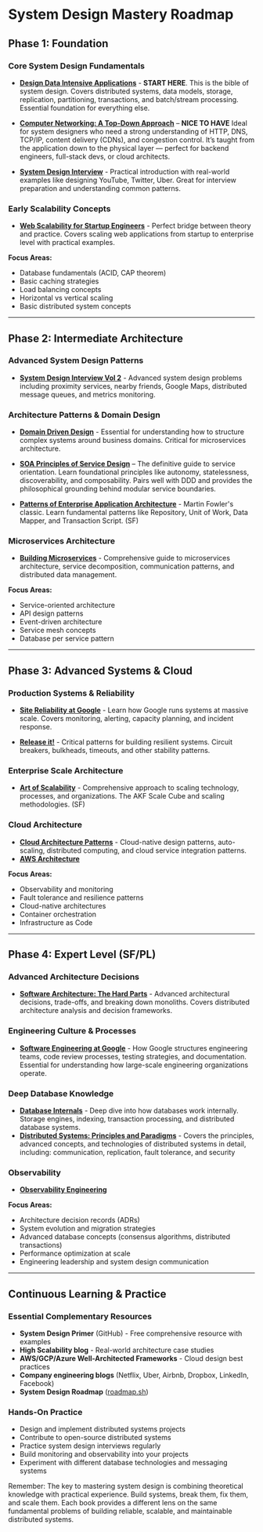 # System Design Mastery Roadmap

## Phase 1: Foundation

### Core System Design Fundamentals
- **[Design Data Intensive Applications](https://www.oreilly.com/library/view/designing-data-intensive-applications/9781491903063/)** - **START HERE**. This is the bible of system design. Covers distributed systems, data models, storage, replication, partitioning, transactions, and batch/stream processing. Essential foundation for everything else.

- **[Computer Networking: A Top-Down Approach](https://www.amazon.com/Computer-Networking-Top-Down-Approach-8th/dp/0136681552)** – **NICE TO HAVE** Ideal for system designers who need a strong understanding of HTTP, DNS, TCP/IP, content delivery (CDNs), and congestion control. It’s taught from the application down to the physical layer — perfect for backend engineers, full-stack devs, or cloud architects.

- **[System Design Interview](https://www.amazon.com/System-Design-Interview-insiders-Second/dp/B08CMF2CQF/ref=sr_1_1_sspa?crid=3J1U0CRR9WYIB&dib=eyJ2IjoiMSJ9.CZwZ7txhICEtME2JuLCqj2SqVzYnt2wcOceosU30lufoHwQ6CdeH2i0Kx_0QYhnbBp5caVY5_UzpPbvDoGMte28eRpTI2xoY-PSF_kgZLHElVg0p2VoJFmWrWS2tvBpZyt3UJRsv-9m_yYc9yTXvRuhL3GmyieOesiS6YhbQfmI0FD9X_PC-MDYpf5wHLZ7HJqqdIn3m_Xjs-rgiqOWSimbdMLVLXR14IFhaNR2c0Z4.FbNEGNEKXufVyL1eF5c3QtoC88EactSC2r8T1Oq9k48&dib_tag=se&keywords=alex+xu&qid=1749863804&s=books&sprefix=alex+xu%2Cstripbooks%2C173&sr=1-1-spons&sp_csd=d2lkZ2V0TmFtZT1zcF9hdGY&psc=1)** - Practical introduction with real-world examples like designing YouTube, Twitter, Uber. Great for interview preparation and understanding common patterns.

### Early Scalability Concepts
- **[Web Scalability for Startup Engineers](http://amazon.com/Scalability-Startup-Engineers-Artur-Ejsmont/dp/0071843655)** - Perfect bridge between theory and practice. Covers scaling web applications from startup to enterprise level with practical examples.

**Focus Areas:**
- Database fundamentals (ACID, CAP theorem)
- Basic caching strategies
- Load balancing concepts
- Horizontal vs vertical scaling
- Basic distributed system concepts

---

## Phase 2: Intermediate Architecture

### Advanced System Design Patterns
- **[System Design Interview Vol 2](https://www.amazon.com/System-Design-Interview-Insiders-Guide/dp/1736049119/ref=sr_1_2_sspa?crid=3J1U0CRR9WYIB&dib=eyJ2IjoiMSJ9.CZwZ7txhICEtME2JuLCqj2SqVzYnt2wcOceosU30lufoHwQ6CdeH2i0Kx_0QYhnbBp5caVY5_UzpPbvDoGMte28eRpTI2xoY-PSF_kgZLHElVg0p2VoJFmWrWS2tvBpZyt3UJRsv-9m_yYc9yTXvRuhL3GmyieOesiS6YhbQfmI0FD9X_PC-MDYpf5wHLZ7HJqqdIn3m_Xjs-rgiqOWSimbdMLVLXR14IFhaNR2c0Z4.FbNEGNEKXufVyL1eF5c3QtoC88EactSC2r8T1Oq9k48&dib_tag=se&keywords=alex+xu&qid=1749863804&s=books&sprefix=alex+xu%2Cstripbooks%2C173&sr=1-2-spons&sp_csd=d2lkZ2V0TmFtZT1zcF9hdGY&psc=1)** - Advanced system design problems including proximity services, nearby friends, Google Maps, distributed message queues, and metrics monitoring.

### Architecture Patterns & Domain Design
- **[Domain Driven Design](http://amazon.com/Domain-Driven-Design-Tackling-Complexity-Software/dp/0321125215)** - Essential for understanding how to structure complex systems around business domains. Critical for microservices architecture.

- **[SOA Principles of Service Design](https://www.amazon.com/SOA-Principles-Service-Design-Prentice/dp/0132344823)** – The definitive guide to service orientation. Learn foundational principles like autonomy, statelessness, discoverability, and composability. Pairs well with DDD and provides the philosophical grounding behind modular service boundaries.


- **[Patterns of Enterprise Application Architecture](https://www.amazon.com/Patterns-Enterprise-Application-Architecture-Addison-Wesley-ebook/dp/B008OHVDFM/ref=sr_1_1?crid=3GWYF9RPNUJOF&dib=eyJ2IjoiMSJ9.9-3BHZDx8N-YUVvTk2Y0IZWsmpLm2RiSFY5z4r6kU7P0OwDzVmOH26Y5XcVF3H7WNxWBupu-TICpTm58KGWFTZ9VTmmVc-0rkix0nhT5Fv748DkYR4wqeQ-svUEJMWk9LRagO1X7_7RMA8AzlsEBFTvWybxMqTU6rgQdOs7Nx_6ak0ZMzhiHksRI-JvuRapdqIesh33NY07fv_p-uMhZ4Pl0gl6ViHbdsdA5gjVq1Lc.i132KqWHcHMiJ_HZMoG68bEyqaOnflbEvv1wbSpYpWQ&dib_tag=se&keywords=Patterns+of+Enterprise+Application+Architecture&qid=1749863456&s=digital-text&sprefix=patterns+of+enterprise+application+architecture%2Cdigital-text%2C131&sr=1-1)** - Martin Fowler's classic. Learn fundamental patterns like Repository, Unit of Work, Data Mapper, and Transaction Script. (SF)

### Microservices Architecture
- **[Building Microservices](https://www.oreilly.com/library/view/building-microservices-2nd/9781492034018/)** - Comprehensive guide to microservices architecture, service decomposition, communication patterns, and distributed data management.

**Focus Areas:**
- Service-oriented architecture
- API design patterns
- Event-driven architecture
- Service mesh concepts
- Database per service pattern

---

## Phase 3: Advanced Systems & Cloud

### Production Systems & Reliability
- **[Site Reliability at Google](https://www.amazon.com/Site-Reliability-Engineering-Production-Systems/dp/149192912X)** - Learn how Google runs systems at massive scale. Covers monitoring, alerting, capacity planning, and incident response.

- **[Release it!](https://www.amazon.com/Release-Design-Deploy-Production-Ready-Software-ebook/dp/B0DGX43D9B?ref_=ast_author_dp&th=1&psc=1)** - Critical patterns for building resilient systems. Circuit breakers, bulkheads, timeouts, and other stability patterns.

### Enterprise Scale Architecture
- **[Art of Scalability](https://www.amazon.com/Art-Scalability-Architecture-Organizations-Enterprise/dp/0134032802/ref=sr_1_1?crid=10L65QPRYRN3E&dib=eyJ2IjoiMSJ9.WockfrR8Ugztnoeyq3SosKe4j78Y9Bf7WzHDBQyuYz6pgkkc-HJe0ygo37imuDMljXYV2l7S3O3FfFz6e-Vnf0GbreJQTBTrrRQniZFoON-TmY8YugufZF5kdzRp-br6m1DJYKsfdQtuCVUfebvJ3I0mqDFlGBWjO0HvcyD7bWSgkLB964_nphQUckj6isPJdPLaibAuaFW4KguIG1J27u7sxVIrhUfMnGDi0XkitUg.Y3vm7ZrUBk7mszMQpjtHDEkT-lWCVznfKNDrNo6fR_g&dib_tag=se&keywords=the+art+of+scalability&qid=1749863537&s=books&sprefix=the+art+of+scalability%2Cstripbooks%2C155&sr=1-1)** - Comprehensive approach to scaling technology, processes, and organizations. The AKF Scale Cube and scaling methodologies. (SF)

### Cloud Architecture
- **[Cloud Architecture Patterns](https://www.amazon.com/Cloud-Architecture-Patterns-Using-Microsoft/dp/1449319777/ref=sr_1_3?crid=1J7MJMW5HJJDG&dib=eyJ2IjoiMSJ9.KBaRJODBo16mGyKnQPpFJOJBMgSI-e1LaMbLCT9nWhraZLHNuqj0UL9K2gKHGvLFCbeetSsFFiQlvDBjYrjbz6uJGvcilUSbEwHT0FcIl5ajpCZJ55zjVWAHltPB_Rw9OEirZPe5QAdhz9x4eRObo7PhLYxckxSoAiPrN7n1UZ4uU3z2iAjeLKDX5uAZVDIpt_KGYuDNdBaR45hcD4g8RHDmNavlZFZlovBiKj901ag.QJL2cRnM2wpNWUPxMx8Evon-Y8faviS-dwEabF_3rgE&dib_tag=se&keywords=Cloud+Architecture+Patterns&qid=1749863772&s=books&sprefix=cloud+architecture+patterns%2Cstripbooks%2C324&sr=1-3)** - Cloud-native design patterns, auto-scaling, distributed computing, and cloud service integration patterns.
- **[AWS Architecture](https://aws.amazon.com/architecture/)**

**Focus Areas:**
- Observability and monitoring
- Fault tolerance and resilience patterns
- Cloud-native architectures
- Container orchestration
- Infrastructure as Code

---

## Phase 4: Expert Level (SF/PL)

### Advanced Architecture Decisions
- **[Software Architecture: The Hard Parts](https://www.oreilly.com/library/view/software-architecture-the/9781492086888/)** - Advanced architectural decisions, trade-offs, and breaking down monoliths. Covers distributed architecture analysis and decision frameworks.

### Engineering Culture & Processes
- **[Software Engineering at Google](https://www.oreilly.com/library/view/software-engineering-at/9781492082781/)** - How Google structures engineering teams, code review processes, testing strategies, and documentation. Essential for understanding how large-scale engineering organizations operate.

### Deep Database Knowledge
- **[Database Internals](https://www.amazon.com/Database-Internals-Deep-Distributed-Systems/dp/1492040347/ref=sr_1_1?crid=1VE8VQQQW7L0&dib=eyJ2IjoiMSJ9.c4QK-TVD1D8O9VjKP1lMdsgNQIyEkGEx3VEJ6SeUehcHWx7hksFGuRVF4vNzrg1z8fCVmcK1i-8lGTQrqN9_cMoMFVPk6LtFOmB6PhsUzS4r6BlGgjx1kvRH0PshKMngQ--88P0j-vK2OKAv_HK70bwxORStr52TrzHKeZ9fOS8vF40bBDbOPWlE9zabO1LBuPMvNiK0Q7ocV8xjDzqnIr3N-hW_QmakhjZR9jMFe50.TnVa9HMblKvRRpVfdhCLYh_E4rz-d6npkGwJgV24DmU&dib_tag=se&keywords=database+internals&qid=1749864383&s=books&sprefix=database+internal%2Cstripbooks%2C153&sr=1-1)** - Deep dive into how databases work internally. Storage engines, indexing, transaction processing, and distributed database systems.
- **[Distributed Systems: Principles and Paradigms](https://www.amazon.com/Distributed-Systems-Principles-Andrew-Tanenbaum/dp/153028175X)** - Covers the principles, advanced concepts, and technologies of distributed systems in detail, including: communication, replication, fault tolerance, and security

### Observability
- **[Observability Engineering
](https://www.oreilly.com/library/view/observability-engineering/9781492076438/)**

**Focus Areas:**
- Architecture decision records (ADRs)
- System evolution and migration strategies
- Advanced database concepts (consensus algorithms, distributed transactions)
- Performance optimization at scale
- Engineering leadership and system design communication

---

## Continuous Learning & Practice

### Essential Complementary Resources
- **System Design Primer** (GitHub) - Free comprehensive resource with examples
- **High Scalability blog** - Real-world architecture case studies
- **AWS/GCP/Azure Well-Architected Frameworks** - Cloud design best practices
- **Company engineering blogs** (Netflix, Uber, Airbnb, Dropbox, LinkedIn, Facebook)
- **System Design Roadmap** ([roadmap.sh](https://roadmap.sh/system-design))

### Hands-On Practice
- Design and implement distributed systems projects
- Contribute to open-source distributed systems
- Practice system design interviews regularly
- Build monitoring and observability into your projects
- Experiment with different database technologies and messaging systems

Remember: The key to mastering system design is combining theoretical knowledge with practical experience. Build systems, break them, fix them, and scale them. Each book provides a different lens on the same fundamental problems of building reliable, scalable, and maintainable distributed systems.
